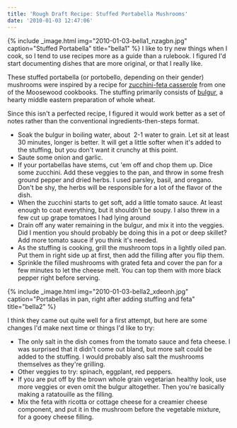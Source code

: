 ```yaml
---
title: 'Rough Draft Recipe: Stuffed Portabella Mushrooms'
date: '2010-01-03 12:47:06'
---
```



{% include _image.html img="2010-01-03-bella1_nzagbn.jpg" caption="Stuffed Portabella" title="bella1"  %}
I like to try new things when I cook, so I tend to use recipes more as a guide than a rulebook. I figured I'd start documenting dishes that are more original, or that I really like.

These stuffed portabella (or portobello, depending on their gender) mushrooms were inspired by a recipe for [zucchini-feta casserole](http://books.google.com/books?id=RIZUbs0nrsIC&lpg=PA114&ots=u4MS5gL4-y&dq=bulgur%20zucchini%20moosewood&pg=PA114#v=onepage&q=&f=false) from one of the Moosewood cookbooks. The stuffing primarily consists of [bulgur](http://en.wikipedia.org/wiki/Bulgur), a hearty middle eastern preparation of whole wheat.

Since this isn't a perfected recipe, I figured it would work better as a set of notes rather than the conventional ingredients-then-steps format.

- Soak the bulgur in boiling water, about  2-1 water to grain. Let sit at least 30 minutes, longer is better. It will get a little softer when it's added to the stuffing, but you don't want it crunchy at this point.
- Saute some onion and garlic.
- If your portabellas have stems, cut 'em off and chop them up. Dice some zucchini. Add these veggies to the pan, and throw in some fresh ground pepper and dried herbs. I used parsley, basil, and oregano. Don't be shy, the herbs will be responsible for a lot of the flavor of the dish.
- When the zucchini starts to get soft, add a little tomato sauce. At least enough to coat everything, but it shouldn't be soupy. I also threw in a few cut up grape tomatoes I had lying around
- Drain off any water remaining in the bulgur, and mix it into the veggies. Did I mention you should probably be doing this in a pot or deep skillet? Add more tomato sauce if you think it's needed.
- As the stuffing is cooking, grill the mushroom tops in a lightly oiled pan. Put them in right side up at first, then add the filling after you flip them.
- Sprinkle the filled mushrooms with grated feta and cover the pan for a few minutes to let the cheese melt. You can top them with more black pepper right before serving.

{% include _image.html img="2010-01-03-bella2_xdeonh.jpg" caption="Portabellas in pan, right after adding stuffing and feta" title="bella2"  %}

I think they came out quite well for a first attempt, but here are some changes I'd make next time or things I'd like to try:

- The only salt in the dish comes from the tomato sauce and feta cheese. I was surprised that it didn't come out bland, but more salt could be added to the stuffing. I would probably also salt the mushrooms themselves as they're grilling.
- Other veggies to try: spinach, eggplant, red peppers.
- If you are put off by the brown whole grain vegetarian healthy look, use more veggies or even omit the bulgur altogether. Then you're basically making a ratatouille as the filling.
- Mix the feta with ricotta or cottage cheese for a creamier cheese component, and put it in the mushroom before the vegetable mixture, for a gooey cheese filling.

